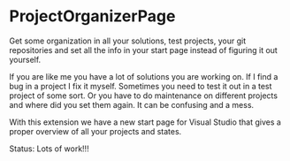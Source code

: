 # ProjectOrganizerPage
Get some organization in all your solutions, test projects, your git repositories and set all the info in your start page instead of figuring it out yourself.

If you are like me you have a lot of solutions you are working on. If I find a bug in a project I fix it myself. Sometimes you need to test it out in a test project of some sort. Or you have to do maintenance on different projects and where did you set them again. It can be confusing and a mess.

With this extension we have a new start page for Visual Studio that gives a proper overview of all your projects and states.

Status: Lots of work!!!

